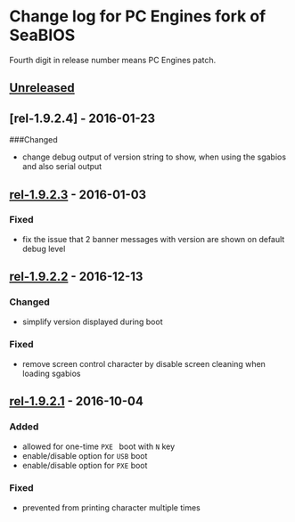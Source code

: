 Change log for PC Engines fork of SeaBIOS
=========================================

Fourth digit in release number means PC Engines patch.

## [Unreleased]
## [rel-1.9.2.4] - 2016-01-23
###Changed
- change debug output of version string to show, when using the sgabios and
  also serial output

## [rel-1.9.2.3] - 2016-01-03
### Fixed
- fix the issue that 2 banner messages with version are shown on
  default debug level

## [rel-1.9.2.2] - 2016-12-13
### Changed
- simplify version displayed during boot

### Fixed
- remove screen control character by disable screen cleaning when loading
  sgabios

## [rel-1.9.2.1] - 2016-10-04
### Added
- allowed for one-time `PXE ` boot with `N` key
- enable/disable option for `USB` boot
- enable/disable option for `PXE` boot

### Fixed
- prevented from printing character multiple times

[Unreleased]: https://github.com/pcengines/seabios/compare/rel-1.9.2.4...coreboot-4.0.x
[rel-1.9.2.3]: https://github.com/pcengines/seabios/compare/rel-1.9.2.3...rel-1.9.2.4
[rel-1.9.2.3]: https://github.com/pcengines/seabios/compare/rel-1.9.2.2...rel-1.9.2.3
[rel-1.9.2.2]: https://github.com/pcengines/seabios/compare/rel-1.9.2.1...rel-1.9.2.2
[rel-1.9.2.1]: https://github.com/pcengines/seabios/compare/rel-1.9.2...rel-1.9.2.1
